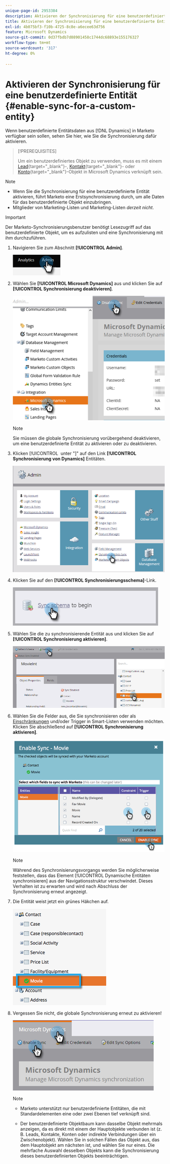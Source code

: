 ```yaml
---
unique-page-id: 2953384
description: Aktivieren der Synchronisierung für eine benutzerdefinierte Entität - Marketo-Dokumente - Produktdokumentation
title: Aktivieren der Synchronisierung für eine benutzerdefinierte Entität
exl-id: 4b075bf3-f10b-4725-8c8e-a6ecee63d756
feature: Microsoft Dynamics
source-git-commit: 0d37fbdb7d08901458c1744dc68893e155176327
workflow-type: tm+mt
source-wordcount: '317'
ht-degree: 0%

---
```


# Aktivieren der Synchronisierung für eine benutzerdefinierte Entität {#enable-sync-for-a-custom-entity}

Wenn benutzerdefinierte Entitätsdaten aus [!DNL Dynamics] in Marketo verfügbar sein sollen, sehen Sie hier, wie Sie die Synchronisierung dafür aktivieren.

>[!PREREQUISITES]
>
>Um ein benutzerdefiniertes Objekt zu verwenden, muss es mit einem [Lead](/help/marketo/product-docs/crm-sync/microsoft-dynamics-sync/microsoft-dynamics-sync-details/microsoft-dynamics-sync-lead-sync.md){target="_blank"}-, [Kontakt](/help/marketo/product-docs/crm-sync/microsoft-dynamics-sync/microsoft-dynamics-sync-details/microsoft-dynamics-sync-contact-sync.md){target="_blank"}- oder [Konto](/help/marketo/product-docs/crm-sync/microsoft-dynamics-sync/microsoft-dynamics-sync-details/microsoft-dynamics-sync-account-sync.md){target="_blank"}-Objekt in Microsoft Dynamics verknüpft sein.

>[!NOTE]
>
>* Wenn Sie die Synchronisierung für eine benutzerdefinierte Entität aktivieren, führt Marketo eine Erstsynchronisierung durch, um alle Daten für das benutzerdefinierte Objekt einzubringen.
>* Mitglieder von Marketing-Listen und Marketing-Listen _derzeit nicht_.

>[!IMPORTANT]
>
>Der Marketo-Synchronisierungsbenutzer benötigt Lesezugriff auf das benutzerdefinierte Objekt, um es aufzulisten und eine Synchronisierung mit ihm durchzuführen.

1. Navigieren Sie zum Abschnitt **[!UICONTROL Admin]**.

   ![](assets/enable-sync-for-a-custom-entity-1.png)

1. Wählen Sie **[!UICONTROL Microsoft Dynamics]** aus und klicken Sie auf **[!UICONTROL Synchronisierung deaktivieren]**.

   ![](assets/enable-sync-for-a-custom-entity-2.png)

   >[!NOTE]
   >
   >Sie müssen die globale Synchronisierung vorübergehend deaktivieren, um eine benutzerdefinierte Entität zu aktivieren oder zu deaktivieren.

1. Klicken [!UICONTROL &#x200B; unter &quot;]&quot; auf den Link **[!UICONTROL Synchronisierung von Dynamics]** Entitäten.

   ![](assets/enable-sync-for-a-custom-entity-3.png)

1. Klicken Sie auf den **[!UICONTROL Synchronisierungsschema]**-Link.

   ![](assets/enable-sync-for-a-custom-entity-4.png)

1. Wählen Sie die zu synchronisierende Entität aus und klicken Sie auf **[!UICONTROL Synchronisierung aktivieren]**.

   ![](assets/enable-sync-for-a-custom-entity-5.png)

1. Wählen Sie die Felder aus, die Sie synchronisieren oder als [Einschränkungen](/help/marketo/product-docs/core-marketo-concepts/smart-lists-and-static-lists/using-smart-lists/add-a-constraint-to-a-smart-list-filter.md) und/oder Trigger in Smart-Listen verwenden möchten. Klicken Sie abschließend auf **[!UICONTROL Synchronisierung aktivieren]**.

   ![](assets/enable-sync-for-a-custom-entity-6.png)

   >[!NOTE]
   >
   >Während des Synchronisierungsvorgangs werden Sie möglicherweise feststellen, dass das Element [!UICONTROL Dynamische Entitäten synchronisieren] aus der Navigationsstruktur verschwindet. Dieses Verhalten ist zu erwarten und wird nach Abschluss der Synchronisierung erneut angezeigt.

1. Die Entität weist jetzt ein grünes Häkchen auf.

   ![](assets/enable-sync-for-a-custom-entity-7.png)

1. Vergessen Sie nicht, die globale Synchronisierung erneut zu aktivieren!

   ![](assets/enable-sync-for-a-custom-entity-8.png)

   >[!NOTE]
   >
   >* Marketo unterstützt nur benutzerdefinierte Entitäten, die mit Standardelementen eine oder zwei Ebenen tief verknüpft sind.
   >
   >* Der benutzerdefinierte Objektbaum kann dasselbe Objekt mehrmals anzeigen, da es direkt mit einem der Hauptobjekte verbunden ist (z. B. Leads, Kontakte, Konten oder indirekte Verbindungen über ein Zwischenobjekt). Wählen Sie in solchen Fällen das Objekt aus, das dem Hauptobjekt am nächsten ist, und wählen Sie nur eines. Die mehrfache Auswahl desselben Objekts kann die Synchronisierung dieses benutzerdefinierten Objekts beeinträchtigen.

